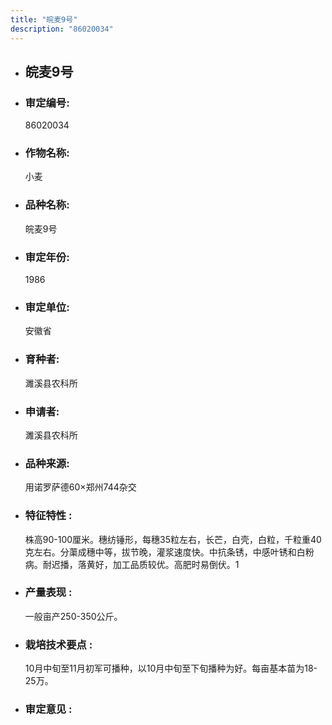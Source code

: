 ```yaml
---
title: "皖麦9号"
description: "86020034"
---
```

* ## 皖麦9号
* ###  审定编号:  
   86020034

*  ### 作物名称:  
   小麦

*   ###  品种名称: 
    皖麦9号

*   ### 审定年份: 
    1986

*   ### 审定单位:  
    安徽省

*   ### 育种者:  
    濉溪县农科所

*   ### 申请者:  
    濉溪县农科所

*   ### 品种来源:  
    用诺罗萨德60×郑州744杂交

*   ### 特征特性 : 
    株高90-100厘米。穗纺锤形，每穗35粒左右，长芒，白壳，白粒，千粒重40克左右。分蕖成穗中等，拔节晚，灌浆速度快。中抗条锈，中感叶锈和白粉病。耐迟播，落黄好，加工品质较优。高肥时易倒伏。1

*   ### 产量表现 : 
    一般亩产250-350公斤。

*   ### 栽培技术要点 : 
    10月中旬至11月初军可播种，以10月中旬至下旬播种为好。每亩基本苗为18-25万。

*   ### 审定意见 : 
    
